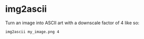 # img2ascii

Turn an image into ASCII art with a downscale factor of 4 like so:

```sh
img2ascii my_image.png 4
```
